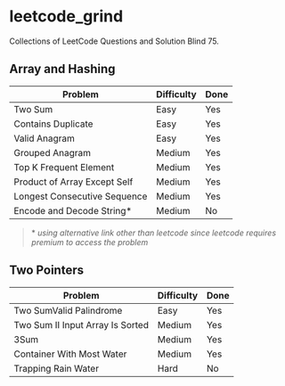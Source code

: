 # leetcode_grind

Collections of LeetCode Questions and Solution Blind 75.

## Array and Hashing

| Problem                      | Difficulty | Done |
| ---------------------------- | ---------- | ---- |
| Two Sum                      | Easy       | Yes  |
| Contains Duplicate           | Easy       | Yes  |
| Valid Anagram                | Easy       | Yes  |
| Grouped Anagram              | Medium     | Yes  |
| Top K Frequent Element       | Medium     | Yes  |
| Product of Array Except Self | Medium     | Yes  |
| Longest Consecutive Sequence | Medium     | Yes  |
| Encode and Decode String*    | Medium     | No   |

> \* *using alternative link other than leetcode since leetcode requires premium to access the problem*



## Two Pointers
| Problem                          | Difficulty | Done |
| -------------------------------- | ---------- | ---- |
| Two SumValid Palindrome          | Easy       | Yes  |
| Two Sum II Input Array Is Sorted | Medium     | Yes  |
| 3Sum                             | Medium     | Yes  |
| Container With Most Water        | Medium     | Yes  |
| Trapping Rain Water              | Hard       | No   |
